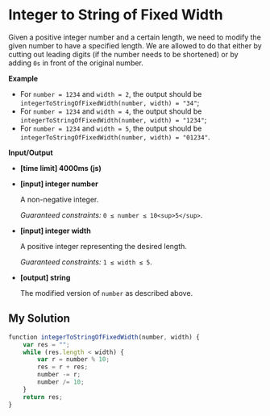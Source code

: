 # Integer to String of Fixed Width
﻿Given a positive integer number and a certain length, we need to modify the given number to have a specified length. We are allowed to do that either by cutting out leading digits (if the number needs to be shortened) or by adding `0s` in front of the original number.

**Example**

*   For `number = 1234` and `width = 2`, the output should be
    `integerToStringOfFixedWidth(number, width) = "34"`;
*   For `number = 1234` and `width = 4`, the output should be
    `integerToStringOfFixedWidth(number, width) = "1234"`;
*   For `number = 1234` and `width = 5`, the output should be
    `integerToStringOfFixedWidth(number, width) = "01234"`.

**Input/Output**

*   **[time limit] 4000ms (js)**

*   **[input] integer number**

    A non-negative integer.

    _Guaranteed constraints:_
    `0 ≤ number ≤ 10<sup>5</sup>`.

*   **[input] integer width**

    A positive integer representing the desired length.

    _Guaranteed constraints:_
    `1 ≤ width ≤ 5`.

*   **[output] string**

    The modified version of `number` as described above.


## My Solution
```javascript
﻿function integerToStringOfFixedWidth(number, width) {
    var res = "";
    while (res.length < width) {
        var r = number % 10;
        res = r + res;
        number -= r;
        number /= 10;
    }
    return res;
}
​
```
